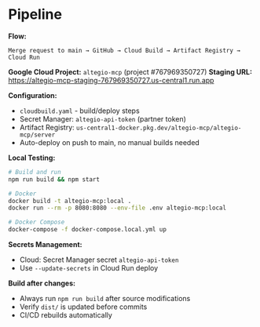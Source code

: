 # Pipeline

**Flow:**
```
Merge request to main → GitHub → Cloud Build → Artifact Registry → Cloud Run
```

**Google Cloud Project:** `altegio-mcp` (project #767969350727)
**Staging URL:** https://altegio-mcp-staging-767969350727.us-central1.run.app

**Configuration:**
- `cloudbuild.yaml` - build/deploy steps
- Secret Manager: `altegio-api-token` (partner token)
- Artifact Registry: `us-central1-docker.pkg.dev/altegio-mcp/altegio-mcp/server`
- Auto-deploy on push to main, no manual builds needed

**Local Testing:**
```bash
# Build and run
npm run build && npm start

# Docker
docker build -t altegio-mcp:local .
docker run --rm -p 8080:8080 --env-file .env altegio-mcp:local

# Docker Compose
docker-compose -f docker-compose.local.yml up
```

**Secrets Management:**
- Cloud: Secret Manager secret `altegio-api-token`
- Use `--update-secrets` in Cloud Run deploy

**Build after changes:**
- Always run `npm run build` after source modifications
- Verify `dist/` is updated before commits
- CI/CD rebuilds automatically
